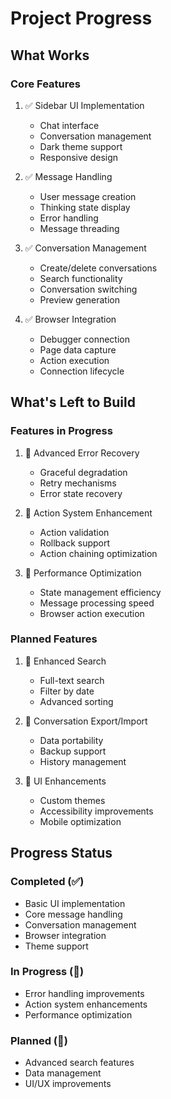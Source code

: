 # Project Progress

## What Works

### Core Features
1. ✅ Sidebar UI Implementation
   - Chat interface
   - Conversation management
   - Dark theme support
   - Responsive design

2. ✅ Message Handling
   - User message creation
   - Thinking state display
   - Error handling
   - Message threading

3. ✅ Conversation Management
   - Create/delete conversations
   - Search functionality
   - Conversation switching
   - Preview generation

4. ✅ Browser Integration
   - Debugger connection
   - Page data capture
   - Action execution
   - Connection lifecycle

## What's Left to Build

### Features in Progress
1. 🔄 Advanced Error Recovery
   - Graceful degradation
   - Retry mechanisms
   - Error state recovery

2. 🔄 Action System Enhancement
   - Action validation
   - Rollback support
   - Action chaining optimization

3. 🔄 Performance Optimization
   - State management efficiency
   - Message processing speed
   - Browser action execution

### Planned Features
1. 📝 Enhanced Search
   - Full-text search
   - Filter by date
   - Advanced sorting

2. 📝 Conversation Export/Import
   - Data portability
   - Backup support
   - History management

3. 📝 UI Enhancements
   - Custom themes
   - Accessibility improvements
   - Mobile optimization

## Progress Status

### Completed (✅)
- Basic UI implementation
- Core message handling
- Conversation management
- Browser integration
- Theme support

### In Progress (🔄)
- Error handling improvements
- Action system enhancements
- Performance optimization

### Planned (📝)
- Advanced search features
- Data management
- UI/UX improvements
